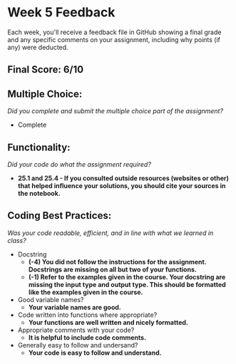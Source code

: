 # Week 5 Feedback
Each week, you'll receive a feedback file in GitHub showing a final grade and any specific comments on your assignment, including why points (if any) were deducted.


## Final Score: 6/10

## Multiple Choice:
_Did you complete and submit the multiple choice part of the assignment?_
* Complete

## Functionality: 
_Did your code do what the assignment required?_
* **25.1 and 25.4 - If you consulted outside resources (websites or other) that helped influence your solutions, you should cite your sources in the notebook.**

## Coding Best Practices:
_Was your code readable, efficient, and in line with what we learned in class?_
* Docstring
  * **(-4) You did not follow the instructions for the assignment. Docstrings are missing on all but two of your functions.**
  * **(-1) Refer to the examples given in the course. Your docstring are missing the input type and output type. This should be formatted like the examples given in the course.**   
* Good variable names?
  * **Your variable names are good.**
* Code written into functions where appropriate?
  * **Your functions are well written and nicely formatted.**
* Appropriate comments with your code?
  * **It is helpful to include code comments.**
* Generally easy to follow and undersand?
  * **Your code is easy to follow and understand.**
